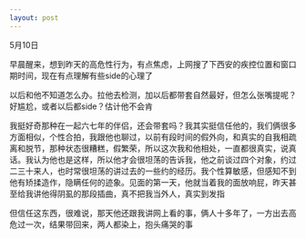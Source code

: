 ```yaml
---
layout: post
---
```

5月10日

早晨醒来，想到昨天的高危性行为，有点焦虑，上网搜了下西安的疾控位置和窗口期时间，现在有点理解有些side的心理了

以后和他不知道怎么办。拉他去检测，加以后都带套自然最好，但怎么张嘴提呢？好尴尬，或者以后都side？估计他不会肯

我挺好奇那种在一起六七年的伴侣，还会带套吗？我其实挺信任他的，我们俩很多方面相似，个性合拍，我跟他也聊过，以前有段时间的假外向，和真实的自我相疏离和脱节，那种状态很糟糕，假繁荣，所以这次我和他相处，一直都很真实，说真话。我认为他也是这样，所以他才会很坦荡的告诉我，他之前谈过四个对象，约过二三十来人，也时常很坦荡的讲过去的一些约的经历。我个性算敏感，但感知不到他有矫揉造作，隐瞒任何的迹象。见面的第一天，他就当着我的面放响屁，昨天甚至给我讲他得阴虱的那段插曲，真不把我当外人，真实到发指

但信任这东西，很难说，那天他还跟我讲网上看的事，俩人十多年了，一方出去高危过一次，结果带回来，两人都染上，抱头痛哭的事

